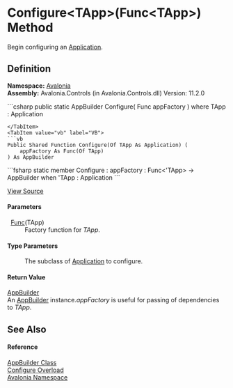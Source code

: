 # Configure&lt;TApp&gt;(Func&lt;TApp&gt;) Method


Begin configuring an <a href="T_Avalonia_Application">Application</a>.



## Definition
**Namespace:** <a href="N_Avalonia">Avalonia</a>  
**Assembly:** Avalonia.Controls (in Avalonia.Controls.dll) Version: 11.2.0

<Tabs groupId="api-code-preview">
<TabItem value="csharp" label="C#">
```csharp
public static AppBuilder Configure<TApp>(
	Func<TApp> appFactory
)
where TApp : Application

```
</TabItem>
<TabItem value="vb" label="VB">
```vb
Public Shared Function Configure(Of TApp As Application) ( 
	appFactory As Func(Of TApp)
) As AppBuilder
```
</TabItem>
<TabItem value="fsharp" label="F#">
```fsharp
static member Configure : 
        appFactory : Func<'TApp> -> AppBuilder  when 'TApp : Application
```
</TabItem>
</Tabs>



<a href="https://github.com/AvaloniaUI/Avalonia/tree/master/src/Avalonia.Controls/AppBuilder.cs#L114" title="View the source code">View Source</a>



#### Parameters
<dl><dt>  <a href="https://learn.microsoft.com/dotnet/api/system.func-1" target="_blank" rel="noopener noreferrer">Func</a>(TApp)</dt><dd>Factory function for <em>TApp</em>.</dd></dl>

#### Type Parameters
<dl><dt /><dd>The subclass of <a href="T_Avalonia_Application">Application</a> to configure.</dd></dl>

#### Return Value
<a href="T_Avalonia_AppBuilder">AppBuilder</a>  
An <a href="T_Avalonia_AppBuilder">AppBuilder</a> instance.*appFactory* is useful for passing of dependencies to *TApp*.

## See Also


#### Reference
<a href="T_Avalonia_AppBuilder">AppBuilder Class</a>  
<a href="Overload_Avalonia_AppBuilder_Configure">Configure Overload</a>  
<a href="N_Avalonia">Avalonia Namespace</a>  
